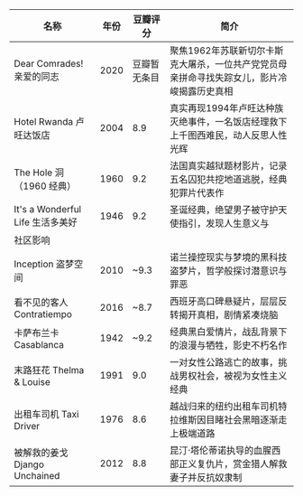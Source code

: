 | 名称 | 年份 | 豆瓣评分 | 简介 |  
|---|---|---|---|  
| Dear Comrades! 亲爱的同志 | 2020 | 豆瓣暂无条目 | 聚焦1962年苏联新切尔卡斯克大屠杀，一位共产党党员母亲拼命寻找失踪女儿，影片冷峻揭露历史真相|  
| Hotel Rwanda 卢旺达饭店 | 2004 | 8.9 | 真实再现1994年卢旺达种族灭绝事件，一名饭店经理救下上千图西难民，动人反思人性光辉|  
| The Hole 洞（1960 经典） | 1960 | 9.2 | 法国真实越狱题材影片，记录五名囚犯共挖地道逃脱，经典犯罪片代表作 |  
| It's a Wonderful Life 生活多美好 | 1946 | 9.2 | 圣诞经典，绝望男子被守护天使指引，发现人生意义与
社区影响 |  
| Inception 盗梦空间 | 2010 | ~9.3 | 诺兰操控现实与梦境的黑科技盗梦片，哲学般探讨潜意识与罪恶 |
| 看不见的客人 Contratiempo | 2016 | ~8.7 | 西班牙高口碑悬疑片，层层反转揭开真相，剧情紧凑烧脑 |
| 卡萨布兰卡 Casablanca | 1942 | ~9.2 | 经典黑白爱情片，战乱背景下的浪漫与牺牲，影史不朽名作 |
| 末路狂花 Thelma & Louise | 1991 | 9.0 | 一对女性公路逃亡的故事，挑战男权社会，被视为女性主义经典 | 
| 出租车司机 Taxi Driver | 1976 | 8.6 | 越战归来的纽约出租车司机特拉维斯因目睹社会黑暗逐渐走上极端道路 | 
| 被解救的姜戈 Django Unchained | 2012 | 8.8 | 昆汀·塔伦蒂诺执导的血腥西部正义复仇片，赏金猎人解救妻子并反抗奴隶制 |
